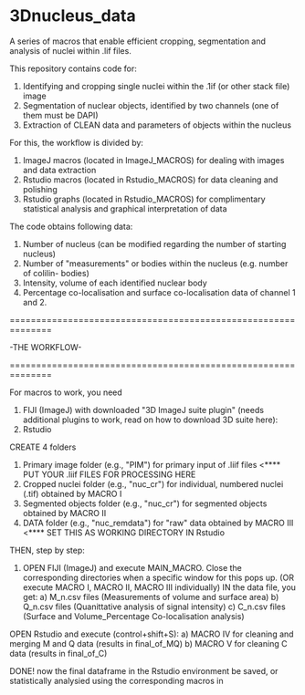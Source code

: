 # 3Dnucleus_data
A series of macros that enable efficient cropping, segmentation and analysis of nuclei within .lif files.

This repository contains code for:
1) Identifying and cropping single nuclei within the .1if (or other stack file) image
2) Segmentation of nuclear objects, identified by two channels (one of them must be DAPI)
3) Extraction of CLEAN data and parameters of objects within the nucleus

For this, the workflow is divided by:
1) ImageJ macros (located in ImageJ_MACROS) for dealing with images and data extraction
2) Rstudio macros (located in Rstudio_MACROS) for data cleaning and polishing
3) Rstudio graphs (located in Rstudio_MACROS) for complimentary statistical analysis and graphical interpretation of data

The code obtains following data:
1) Number of nucleus (can be modified regarding the number of starting nucleus)
2) Number of "measurements" or bodies within the nucleus (e.g. number of colilin- bodies)
3) Intensity, volume of each identified nuclear body
4) Percentage co-localisation and surface co-localisation data of channel 1 and 2.

==============================================================

-THE WORKFLOW-

==============================================================

For macros to work, you need
1) FIJI (ImageJ) with downloaded "3D ImageJ suite plugin" (needs additional plugins to work, read on how to download 3D suite here):
2) Rstudio

CREATE 4 folders
1) Primary image folder (e.g., "PIM") for primary input of .liif files <**** PUT YOUR .liif FILES FOR PROCESSING HERE
2) Cropped nuclei folder (e.g., "nuc_cr") for individual, numbered nuclei (.tif) obtained by MACRO I
3) Segmented objects folder (e.g., "nuc_cr") for segmented objects obtained by MACRO II
4) DATA folder (e.g., "nuc_remdata") for "raw" data obtained by MACRO III <**** SET THIS AS WORKING DIRECTORY IN Rstudio

THEN, step by step:
1) OPEN FIJI (ImageJ) and execute MAIN_MACRO. Close the corresponding directories when a specific window for this pops up.
    (OR execute MACRO I, MACRO II, MACRO III individually)
    IN the data file, you get:
     a) M_n.csv files (Measurements of volume and surface area)
     b) Q_n.csv files (Quanittative analysis of signal intensity)
     c) C_n.csv files (Surface and Volume_Percentage Co-localisation analysis)

OPEN Rstudio and execute (control+shift+S):
a) MACRO IV for cleaning and merging M and Q data (results in final_of_MQ)
b) MACRO V for cleaning C data (results in final_of_C)

DONE! now the final dataframe in the Rstudio environment be saved, or statistically analysied using the corresponding macros in 
